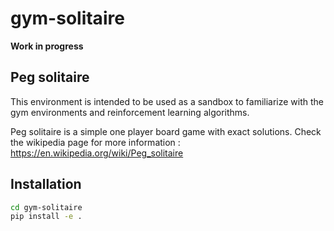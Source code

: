 # gym-solitaire

**Work in progress** 

## Peg solitaire

This environment is intended to be used as a sandbox to familiarize with the gym environments and reinforcement learning algorithms.

Peg solitaire is a simple one player board game with exact solutions. Check the wikipedia page for more information : https://en.wikipedia.org/wiki/Peg_solitaire


## Installation
```bash
cd gym-solitaire
pip install -e .
```
